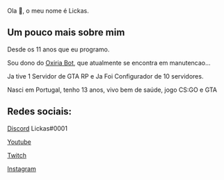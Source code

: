 Ola 👋, o meu nome é Lickas.

## Um pouco mais sobre mim

Desde os 11 anos que eu programo.

Sou dono do [Oxiria Bot](), que atualmente se encontra em manutencao...

Ja tive 1 Servidor de GTA RP e Ja Foi Configurador de 10 servidores.

Nasci em Portugal, tenho 13 anos, vivo bem de saúde, jogo CS:GO e GTA

## Redes sociais:
[Discord]() Lickas#0001

[Youtube](https://youtube.com/c/Lickasツ)

[Twitch](https://twitch.tv/lickasss)

[Instagram](https://www.instagram.com/lickas_/)

